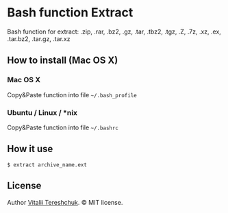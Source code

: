 Bash function Extract
=====================

Bash function for extract: .zip, .rar, .bz2, .gz, .tar, .tbz2, .tgz, .Z, .7z, .xz, .ex, .tar.bz2, .tar.gz, .tar.xz


How to install (Mac OS X)
-------------------------

### Mac OS X
Copy&Paste function into file `~/.bash_profile`

### Ubuntu / Linux / *nix
Copy&Paste function into file `~/.bashrc`


How it use
----------
    $ extract archive_name.ext

License
-------
Author [Vitalii Tereshchuk](http://dotoca.net). &copy; MIT license.
